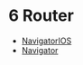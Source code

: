 # 6 Router

 - [NavigatorIOS](https://facebook.github.io/react-native/docs/navigatorios.html)
 - [Navigator](https://facebook.github.io/react-native/docs/navigator.html)